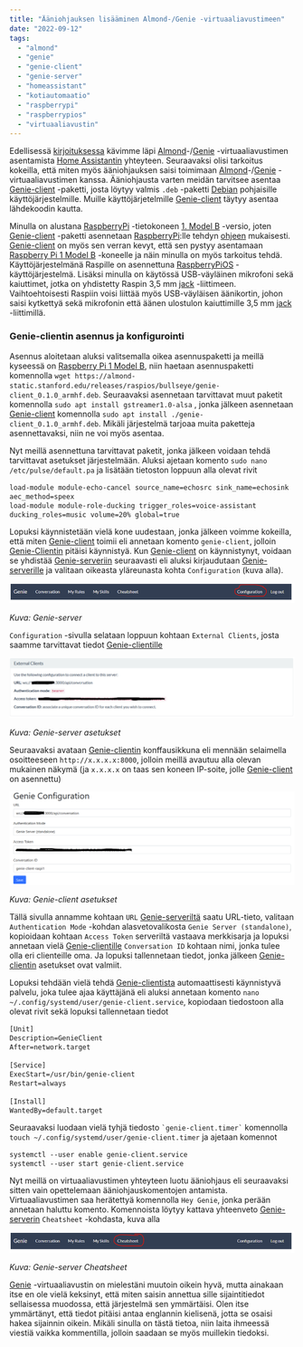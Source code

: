 ```yaml
---
title: "Ääniohjauksen lisääminen Almond-/Genie -virtuaaliavustimeen"
date: "2022-09-12"
tags: 
  - "almond"
  - "genie"
  - "genie-client"
  - "genie-server"
  - "homeassistant"
  - "kotiautomaatio"
  - "raspberrypi"
  - "raspberrypios"
  - "virtuaaliavustin"
---
```


Edellisessä [kirjoituksessa](#post/almond-genie-virtuaaliavustimen-lisaaminen-home-assistantiin) kävimme läpi [Almond](https://www.home-assistant.io/integrations/almond)\-/[Genie](https://genie.stanford.edu/) -virtuaaliavustimen asentamista [Home Assistantin](https://www.home-assistant.io/) yhteyteen. Seuraavaksi olisi tarkoitus kokeilla, että miten myös ääniohjauksen saisi toimimaan [Almond](https://www.home-assistant.io/integrations/almond)\-/[Genie](https://genie.stanford.edu/) -virtuaaliavustimen kanssa. Ääniohjausta varten meidän tarvitsee asentaa [Genie-client](https://wiki.genie.stanford.edu/getting-started/installation-guide) -paketti, josta löytyy valmis `.deb` -paketti [Debian](https://www.debian.org/) pohjaisille käyttöjärjestelmille. Muille käyttöjärjetelmille [Genie-client](https://wiki.genie.stanford.edu/getting-started/installation-guide) täytyy asentaa lähdekoodin kautta.

Minulla on alustana [RaspberryPi](https://www.raspberrypi.org/) -tietokoneen [1\. Model B](https://www.sparkfun.com/products/retired/11546) -versio, joten [Genie-client](https://wiki.genie.stanford.edu/getting-started/installation-guide) -paketti asennetaan [RaspberryPi](https://www.raspberrypi.org/):lle tehdyn [ohjeen](https://wiki.genie.stanford.edu/getting-started/installation-guide/raspberry-pi-speaker) mukaisesti. [Genie-client](https://wiki.genie.stanford.edu/getting-started/installation-guide) on myös sen verran kevyt, että sen pystyy asentamaan [Raspberry Pi 1 Model B](https://www.sparkfun.com/products/retired/11546) -koneelle ja näin minulla on myös tarkoitus tehdä. Käyttöjärjestelmänä Raspille on asennettuna [RaspberryPiOS](https://www.raspberrypi.com/software/) -käyttöjärjestelmä. Lisäksi minulla on käytössä USB-väyläinen mikrofoni sekä kaiuttimet, jotka on yhdistetty Raspin 3,5 mm [jack](https://fi.wikipedia.org/wiki/Jakkiliitin) -liittimeen. Vaihtoehtoisesti Raspiin voisi liittää myös USB-väyläisen äänikortin, johon saisi kytkettyä sekä mikrofonin että äänen ulostulon kaiuttimille 3,5 mm [jack](https://fi.wikipedia.org/wiki/Jakkiliitin) -liittimillä.

### Genie-clientin asennus ja konfigurointi

Asennus aloitetaan aluksi valitsemalla oikea asennuspaketti ja meillä kyseessä on [Raspberry Pi 1 Model B](https://www.sparkfun.com/products/retired/11546), niin haetaan asennuspaketti komennolla `wget https://almond-static.stanford.edu/releases/raspios/bullseye/genie-client_0.1.0_armhf.deb`. Seuraavaksi asennetaan tarvittavat muut paketit komennolla `sudo apt install gstreamer1.0-alsa` , jonka jälkeen asennetaan [Genie-client](https://wiki.genie.stanford.edu/getting-started/installation-guide) komennolla `sudo apt install ./genie-client_0.1.0_armhf.deb`. Mikäli järjestelmä tarjoaa muita paketteja asennettavaksi, niin ne voi myös asentaa.

Nyt meillä asennettuna tarvittavat paketit, jonka jälkeen voidaan tehdä tarvittavat asetukset järjestelmään. Aluksi ajetaan komento `sudo nano /etc/pulse/default.pa` ja lisätään tietoston loppuun alla olevat rivit

```
load-module module-echo-cancel source_name=echosrc sink_name=echosink aec_method=speex
load-module module-role-ducking trigger_roles=voice-assistant ducking_roles=music volume=20% global=true
```

Lopuksi käynnistetään vielä kone uudestaan, jonka jälkeen voimme kokeilla, että miten [Genie-client](https://wiki.genie.stanford.edu/getting-started/installation-guide) toimii eli annetaan komento `genie-client`, jolloin [Genie-Clientin](https://wiki.genie.stanford.edu/getting-started/installation-guide) pitäisi käynnistyä. Kun [Genie-client](https://wiki.genie.stanford.edu/getting-started/installation-guide) on käynnistynyt, voidaan se yhdistää [Genie-serveriin](https://wiki.genie.stanford.edu/getting-started/installation-guide) seuraavasti eli aluksi kirjaudutaan [Genie-serverille](https://wiki.genie.stanford.edu/getting-started/installation-guide) ja valitaan oikeasta yläreunasta kohta `Configuration` (kuva alla).

![](/images/aaniohjauksen-lisaaminen-almond-genie-virtuaaliavustimeen/kuva1.png)

_Kuva: Genie-server_

`Configuration` -sivulla selataan loppuun kohtaan `External Clients`, josta saamme tarvittavat tiedot [Genie-clientille](https://wiki.genie.stanford.edu/getting-started/installation-guide)

![](/images/aaniohjauksen-lisaaminen-almond-genie-virtuaaliavustimeen/kuva2.png)

_Kuva: Genie-server asetukset_

Seuraavaksi avataan [Genie-clientin](https://wiki.genie.stanford.edu/getting-started/installation-guide) konffausikkuna eli mennään selaimella osoitteeseen `http://x.x.x.x:8000`, jolloin meillä avautuu alla olevan mukainen näkymä (ja `x.x.x.x` on taas sen koneen IP-soite, jolle [Genie-client](https://wiki.genie.stanford.edu/getting-started/installation-guide) on asennettu)

![](/images/aaniohjauksen-lisaaminen-almond-genie-virtuaaliavustimeen/kuva3.png)

_Kuva: Genie-client asetukset_

Tällä sivulla annamme kohtaan `URL` [Genie-serveriltä](https://wiki.genie.stanford.edu/getting-started/installation-guide) saatu URL-tieto, valitaan `Authentication Mode` -kohdan alasvetovalikosta `Genie Server (standalone)`, kopioidaan kohtaan `Access Token` serveriltä vastaava merkkisarja ja lopuksi annetaan vielä [Genie-clientille](https://wiki.genie.stanford.edu/getting-started/installation-guide) `Conversation ID` kohtaan nimi, jonka tulee olla eri clienteille oma. Ja lopuksi tallennetaan tiedot, jonka jälkeen [Genie-clientin](https://wiki.genie.stanford.edu/getting-started/installation-guide) asetukset ovat valmiit.

Lopuksi tehdään vielä tehdä [Genie-clientista](https://wiki.genie.stanford.edu/getting-started/installation-guide) automaattisesti käynnistyvä palvelu, joka tulee ajaa käyttäjänä eli aluksi annetaan komento `nano ~/.config/systemd/user/genie-client.service`, kopiodaan tiedostoon alla olevat rivit sekä lopuksi tallennetaan tiedot

```
[Unit]
Description=GenieClient
After=network.target

[Service]
ExecStart=/usr/bin/genie-client
Restart=always

[Install]
WantedBy=default.target
```

Seuraavaksi luodaan vielä tyhjä tiedosto `` `genie-client.timer` `` komennolla `touch ~/.config/systemd/user/genie-client.timer` ja ajetaan komennot

```
systemctl --user enable genie-client.service
systemctl --user start genie-client.service
```

Nyt meillä on virtuaaliavustimen yhteyteen luotu ääniohjaus eli seuraavaksi sitten vain opettelemaan ääniohjauskomentojen antamista. Virtuaaliavustimen saa herätettyä komennolla `Hey Genie`, jonka perään annetaan haluttu komento. Komennoista löytyy kattava yhteenveto [Genie-serverin](https://wiki.genie.stanford.edu/getting-started/installation-guide) `Cheatsheet` -kohdasta, kuva alla

![](/images/aaniohjauksen-lisaaminen-almond-genie-virtuaaliavustimeen/kuva4.png)

_Kuva: Genie-server Cheatsheet_

[Genie](https://wiki.genie.stanford.edu/en/getting-started/intro-genie) -virtuaaliavustin on mielestäni muutoin oikein hyvä, mutta ainakaan itse en ole vielä keksinyt, että miten saisin annettua sille sijaintitiedot sellaisessa muodossa, että järjestelmä sen ymmärtäisi. Olen itse ymmärtänyt, että tiedot pitäisi antaa englannin kielisenä, jotta se osaisi hakea sijainnin oikein. Mikäli sinulla on tästä tietoa, niin laita ihmeessä viestiä vaikka kommentilla, jolloin saadaan se myös muillekin tiedoksi.

